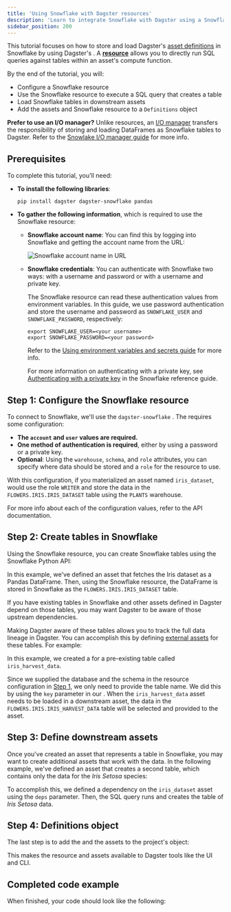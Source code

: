 ```yaml
---
title: 'Using Snowflake with Dagster resources'
description: 'Learn to integrate Snowflake with Dagster using a Snowflake resource.'
sidebar_position: 200
---
```


This tutorial focuses on how to store and load Dagster's [asset definitions](/guides/build/assets/defining-assets) in Snowflake by using Dagster's <PyObject section="libraries" object="SnowflakeResource" module="dagster_snowflake" />. A [**resource**](/guides/build/external-resources/) allows you to directly run SQL queries against tables within an asset's compute function.

By the end of the tutorial, you will:

- Configure a Snowflake resource
- Use the Snowflake resource to execute a SQL query that creates a table
- Load Snowflake tables in downstream assets
- Add the assets and Snowflake resource to a `Definitions` object

**Prefer to use an I/O manager?** Unlike resources, an [I/O manager](/guides/build/io-managers/) transfers the responsibility of storing and loading DataFrames as Snowflake tables to Dagster. Refer to the [Snowlake I/O manager guide](/integrations/libraries/snowflake/using-snowflake-with-dagster-io-managers) for more info.

## Prerequisites

To complete this tutorial, you'll need:

- **To install the following libraries**:

  ```shell
  pip install dagster dagster-snowflake pandas
  ```

- **To gather the following information**, which is required to use the Snowflake resource:

  - **Snowflake account name**: You can find this by logging into Snowflake and getting the account name from the URL:

    ![Snowflake account name in URL](/images/integrations/snowflake/snowflake-account.png)

  - **Snowflake credentials**: You can authenticate with Snowflake two ways: with a username and password or with a username and private key.

    The Snowflake resource can read these authentication values from environment variables. In this guide, we use password authentication and store the username and password as `SNOWFLAKE_USER` and `SNOWFLAKE_PASSWORD`, respectively:

    ```shell
    export SNOWFLAKE_USER=<your username>
    export SNOWFLAKE_PASSWORD=<your password>
    ```

    Refer to the [Using environment variables and secrets guide](/guides/deploy/using-environment-variables-and-secrets) for more info.

    For more information on authenticating with a private key, see [Authenticating with a private key](/integrations/libraries/snowflake/reference#authenticating-using-a-private-key) in the Snowflake reference guide.

## Step 1: Configure the Snowflake resource

To connect to Snowflake, we'll use the `dagster-snowflake` <PyObject section="libraries" object="SnowflakeResource" module="dagster_snowflake" />. The <PyObject section="libraries" object="SnowflakeResource" module="dagster_snowflake" /> requires some configuration:

- **The `account` and `user` values are required.**
- **One method of authentication is required**, either by using a password or a private key.
- **Optional**: Using the `warehouse`, `schema`, and `role` attributes, you can specify where data should be stored and a `role` for the resource to use.

<CodeExample
  path="docs_snippets/docs_snippets/integrations/snowflake/resource_tutorial/full_example.py"
  startAfter="start_config"
  endBefore="end_config"
/>

With this configuration, if you materialized an asset named `iris_dataset`, <PyObject section="libraries" object="SnowflakeResource" module="dagster_snowflake" /> would use the role `WRITER` and store the data in the `FLOWERS.IRIS.IRIS_DATASET` table using the `PLANTS` warehouse.

For more info about each of the configuration values, refer to the <PyObject section="libraries" module="dagster_snowflake" object="SnowflakeResource" /> API documentation.

## Step 2: Create tables in Snowflake

<Tabs>
<TabItem value="Create tables in Snowflake from Dagster assets">

Using the Snowflake resource, you can create Snowflake tables using the Snowflake Python API:

<CodeExample
  path="docs_snippets/docs_snippets/integrations/snowflake/resource_tutorial/full_example.py"
  startAfter="start_asset"
  endBefore="end_asset"
/>

In this example, we've defined an asset that fetches the Iris dataset as a Pandas DataFrame. Then, using the Snowflake resource, the DataFrame is stored in Snowflake as the `FLOWERS.IRIS.IRIS_DATASET` table.

</TabItem>
<TabItem value="Make existing tables available in Dagster">

If you have existing tables in Snowflake and other assets defined in Dagster depend on those tables, you may want Dagster to be aware of those upstream dependencies.

Making Dagster aware of these tables allows you to track the full data lineage in Dagster. You can accomplish this by defining [external assets](/guides/build/assets/external-assets) for these tables. For example:

<CodeExample path="docs_snippets/docs_snippets/integrations/snowflake/source_asset.py" />

In this example, we created a <PyObject section="assets" module="dagster" object="AssetSpec" /> for a pre-existing table called `iris_harvest_data`.

Since we supplied the database and the schema in the resource configuration in [Step 1](#step-1-configure-the-snowflake-resource), we only need to provide the table name. We did this by using the `key` parameter in our <PyObject section="assets" module="dagster" object="AssetSpec" />. When the `iris_harvest_data` asset needs to be loaded in a downstream asset, the data in the `FLOWERS.IRIS.IRIS_HARVEST_DATA` table will be selected and provided to the asset.

</TabItem>
</Tabs>

## Step 3: Define downstream assets

Once you've created an asset that represents a table in Snowflake, you may want to create additional assets that work with the data. In the following example, we've defined an asset that creates a second table, which contains only the data for the _Iris Setosa_ species:

<CodeExample
  path="docs_snippets/docs_snippets/integrations/snowflake/resource_tutorial/full_example.py"
  startAfter="start_downstream"
  endBefore="end_downstream"
/>

To accomplish this, we defined a dependency on the `iris_dataset` asset using the `deps` parameter. Then, the SQL query runs and creates the table of _Iris Setosa_ data.

## Step 4: Definitions object

The last step is to add the <PyObject section="libraries" object="SnowflakeResource" module="dagster_snowflake" /> and the assets to the project's <PyObject section="definitions" module="dagster" object="Definitions" /> object:

<CodeExample
  path="docs_snippets/docs_snippets/integrations/snowflake/resource_tutorial/full_example.py"
  startAfter="start_definitions"
  endBefore="end_definitions"
/>

This makes the resource and assets available to Dagster tools like the UI and CLI.

## Completed code example

When finished, your code should look like the following:

<CodeExample path="docs_snippets/docs_snippets/integrations/snowflake/resource_tutorial/full_example_formatted.py" />
